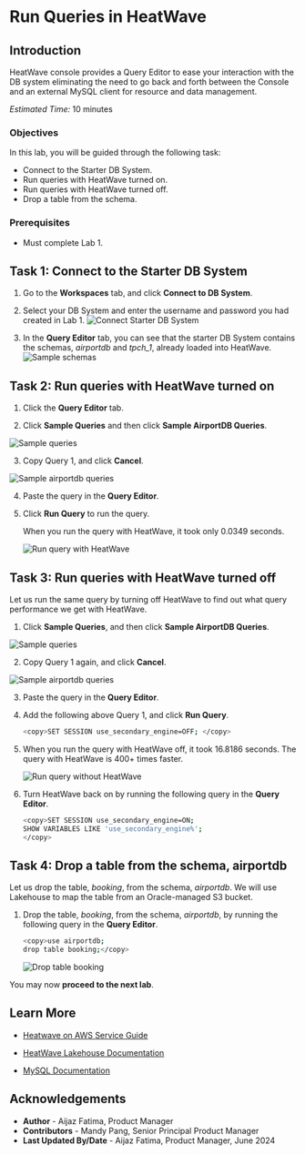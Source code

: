 # Run Queries in HeatWave

## Introduction

HeatWave console provides a Query Editor to ease your interaction with the DB system eliminating the need to go back and forth between the Console and an external MySQL client for resource and data management.

_Estimated Time:_ 10 minutes

### Objectives

In this lab, you will be guided through the following task:

- Connect to the Starter DB System.
- Run queries with  HeatWave turned on.
- Run queries with  HeatWave turned off.
- Drop a table from the schema.

### Prerequisites

- Must complete Lab 1.


## Task 1:  Connect to the Starter DB System

1. Go to the **Workspaces** tab, and click **Connect to DB System**.
   
2. Select your DB System and enter the username and password you had created in Lab 1.
    ![Connect Starter DB System](./images/1-connect-starter-db-system.png "Connect Starter DB System")

3. In the **Query Editor** tab, you can see that the starter DB System contains the schemas, <i>airportdb</i> and <i>tpch_1</i>, already loaded into HeatWave.
    ![Sample schemas](./images/2-sample-schemas.png "Sample schemas")

## Task 2: Run queries with HeatWave turned on

1. Click the **Query Editor** tab.

2. Click **Sample Queries** and then click **Sample AirportDB Queries**.

 ![Sample queries](./images/3-sample-queries.png "Sample queries")

3. Copy Query 1, and click **Cancel**. 

 ![Sample airportdb queries](./images/4-copy-sample-airportdb-queries.png "Sample airportdb queries")

4. Paste the query in the **Query Editor**.

5. Click **Run Query** to run the query.

    When you run the query with HeatWave, it took only 0.0349 seconds.

    ![Run query with HeatWave](./images/5-run-query-heatwave-on.png "Run query with HeatWave")

## Task 3: Run queries with HeatWave turned off

Let us run the same query by turning off HeatWave to find out what query performance we get with HeatWave.

1. Click **Sample Queries**, and then click **Sample AirportDB Queries**.

 ![Sample queries](./images/3-sample-queries.png "Sample queries")

2. Copy Query 1 again, and click **Cancel**. 

 ![Sample airportdb queries](./images/4-copy-sample-airportdb-queries.png "Sample airportdb queries")

3. Paste the query in the **Query Editor**.

4. Add the following above Query 1, and click **Run Query**.

     ```bash
    <copy>SET SESSION use_secondary_engine=OFF; </copy>
    ```
5. When you run the query with HeatWave off, it took 16.8186 seconds. The query with HeatWave is 400+ times faster.

    ![Run query without HeatWave](./images/7-run-query-heatwave-off.png "Run query without HeatWave")

6. Turn HeatWave back on by running the following query in the **Query Editor**.

    ```bash
    <copy>SET SESSION use_secondary_engine=ON;
    SHOW VARIABLES LIKE 'use_secondary_engine%';
    </copy>
    ```

## Task 4: Drop a table from the schema, airportdb

Let us drop the table, <i>booking</i>, from the schema, <i>airportdb</i>. We will use Lakehouse to map the table from an Oracle-managed S3 bucket.

 1. Drop the table, <i>booking</i>, from the schema, <i>airportdb</i>, by running the following query in the **Query Editor**. 

    ```bash
    <copy>use airportdb;
    drop table booking;</copy> 
    ``` 
    ![Drop table booking](./images/8-drop-table-booking.png "Drop table booking")

You may now **proceed to the next lab**.

## Learn More

- [Heatwave on AWS Service Guide](https://dev.mysql.com/doc/heatwave-aws/en/)

- [HeatWave Lakehouse Documentation](https://dev.mysql.com/doc/heatwave/en/mys-hw-lakehouse.html)

- [MySQL Documentation](https://dev.mysql.com/)

## Acknowledgements

- **Author** - Aijaz Fatima, Product Manager
- **Contributors** - Mandy Pang, Senior Principal Product Manager
- **Last Updated By/Date** - Aijaz Fatima, Product Manager, June 2024


